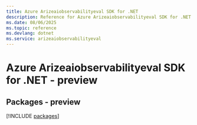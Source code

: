 ```yaml
---
title: Azure Arizeaiobservabilityeval SDK for .NET
description: Reference for Azure Arizeaiobservabilityeval SDK for .NET
ms.date: 08/06/2025
ms.topic: reference
ms.devlang: dotnet
ms.service: arizeaiobservabilityeval
---
```

# Azure Arizeaiobservabilityeval SDK for .NET - preview
## Packages - preview
[!INCLUDE [packages](arizeaiobservabilityeval-index.md)]